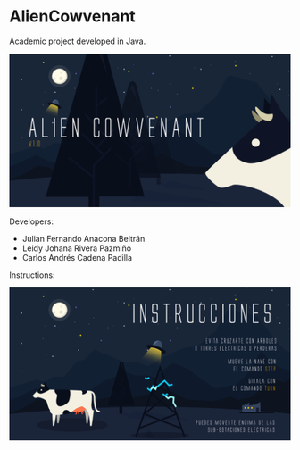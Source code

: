 # AlienCowvenant
Academic project developed in Java. 

![img alien menu](https://github.com/LeidyJr/AlienCowvenant/blob/master/Imagenes/splash.png)

Developers: 
 - Julian Fernando Anacona Beltrán
 - Leidy Johana Rivera Pazmiño
 - Carlos Andrés Cadena Padilla

Instructions:

![img alien instructions](https://github.com/LeidyJr/AlienCowvenant/blob/master/Imagenes/instrucciones.png)
